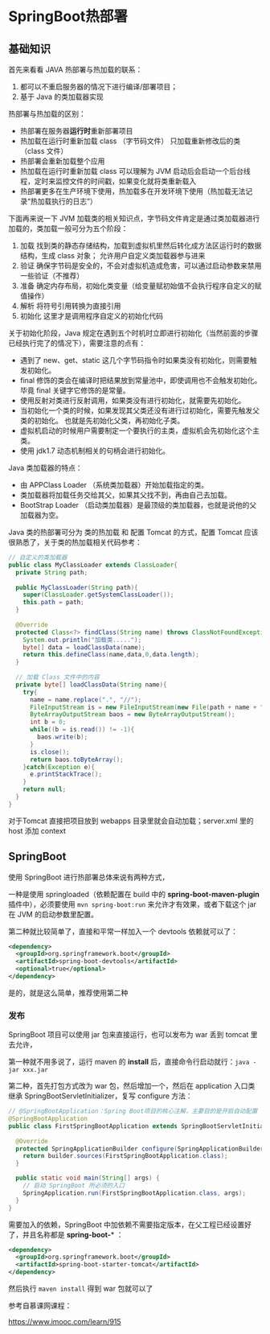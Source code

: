 # SpringBoot热部署

## 基础知识

首先来看看 JAVA 热部署与热加载的联系：

1. 都可以不重启服务器的情况下进行编译/部署项目；
2. 基于 Java 的类加载器实现

热部署与热加载的区别：

- 热部署在服务器**运行时**重新部署项目
- 热加载在运行时重新加载 class （字节码文件）
  只加载重新修改后的类（class 文件）
- 热部署会重新加载整个应用
- 热加载在运行时重新加载 class
  可以理解为 JVM 启动后会启动一个后台线程，定时来监控文件的时间戳，如果变化就将类重新载入
- 热部署更多在生产环境下使用，热加载多在开发环境下使用（热加载无法记录“热加载执行的日志”）


下面再来说一下 JVM 加载类的相关知识点，字节码文件肯定是通过类加载器进行加载的，类加载一般可分为五个阶段：

1. 加载
   找到类的静态存储结构，加载到虚拟机里然后转化成方法区运行时的数据结构，生成 class 对象；
   允许用户自定义类加载器参与进来
2. 验证
   确保字节码是安全的，不会对虚拟机造成危害，可以通过启动参数来禁用一些验证（不推荐）
3. 准备
   确定内存布局，初始化类变量（给变量赋初始值不会执行程序自定义的赋值操作）
4. 解析
   将符号引用转换为直接引用
5. 初始化
   这里才是调用程序自定义的初始化代码

关于初始化阶段，Java 规定在遇到五个时机时立即进行初始化（当然前面的步骤已经执行完了的情况下），需要注意的点有：

- 遇到了 new、get、static 这几个字节码指令时如果类没有初始化，则需要触发初始化。
- final 修饰的类会在编译时把结果放到常量池中，即使调用也不会触发初始化。毕竟 final 关键字它修饰的是常量。
- 使用反射对类进行反射调用，如果类没有进行初始化，就需要先初始化。
- 当初始化一个类的时候，如果发现其父类还没有进行过初始化，需要先触发父类的初始化。
  也就是先初始化父类，再初始化子类。
- 虚拟机启动的时候用户需要制定一个要执行的主类，虚拟机会先初始化这个主类。
- 使用 jdk1.7 动态机制相关的句柄会进行初始化。

Java 类加载器的特点：

- 由 APPClass Loader （系统类加载器）开始加载指定的类。
- 类加载器将加载任务交给其父，如果其父找不到，再由自己去加载。
- BootStrap Loader （启动类加载器）是最顶级的类加载器，也就是说他的父加载器为空。

Java 类的热部署可分为 类的热加载 和 配置 Tomcat 的方式，配置 Tomcat 应该很熟悉了，关于类的热加载相关代码参考：

``` java
// 自定义的类加载器
public class MyClassLoader extends ClassLoader{
  private String path;
  
  public MyClassLoader(String path){
    super(ClassLoader.getSystemClassLoader());
    this.path = path;
  }
  
  @Override
  protected Class<?> findClass(String name) throws ClassNotFoundException{
    System.out.println("加载类.....");
    byte[] data = loadClassData(name);
    return this.defineClass(name,data,0,data.length);
  }
  
  // 加载 Class 文件中的内容
  private byte[] loadClassData(String name){
    try{
      name = name.replace(".", "//");
      FileInputStream is = new FileInputStream(new File(path + name + ".class"));
      ByteArrayOutputStream baos = new ByteArrayOutputStream();
      int b = 0;
      while((b = is.read()) != -1){
        baos.write(b);
      }
      is.close();
      return baos.toByteArray();
    }catch(Exception e){
      e.printStackTrace();
    }
    return null;
  }
}
```

对于Tomcat 直接把项目放到 webapps 目录里就会自动加载；server.xml 里的 host 添加 context 

## SpringBoot

使用 SpringBoot 进行热部署总体来说有两种方式，

一种是使用 springloaded（依赖配置在 build 中的 **spring-boot-maven-plugin** 插件中），必须要使用 `mvn spring-boot:run` 来允许才有效果，或者下载这个 jar 在 JVM 的启动参数里配置。

第二种就比较简单了，直接和平常一样加入一个 devtools 依赖就可以了：

``` xml
<dependency>
  <groupId>org.springframework.boot</groupId>
  <artifactId>spring-boot-devtools</artifactId>
  <optional>true</optional>
</dependency>
```

是的，就是这么简单，推荐使用第二种

###  发布

SpringBoot 项目可以使用 jar 包来直接运行，也可以发布为 war 丢到 tomcat 里去允许，

第一种就不用多说了，运行 maven 的 **install** 后，直接命令行启动就行：`java -jar xxx.jar`

第二种，首先打包方式改为 war 包，然后增加一个，然后在 application 入口类继承 SpringBootServletInitializer，复写 configure 方法：

``` java
// @SpringBootApplication：Spring Boot项目的核心注解，主要目的是开启自动配置
@SpringBootApplication
public class FirstSpringBootApplication extends SpringBootServletInitializer {
  
  @Override
  protected SpringApplicationBuilder configure(SpringApplicationBuilder builder){
    return builder.sources(FirstSpringBootApplication.class);
  }

  public static void main(String[] args) {
    // 启动 SpringBoot 所必须的入口
    SpringApplication.run(FirstSpringBootApplication.class, args);
  }
}
```

需要加入的依赖，SpringBoot 中加依赖不需要指定版本，在父工程已经设置好了，并且名称都是 **spring-boot-*** ：

``` xml
<dependency>
  <groupId>org.springframework.boot</groupId>
  <artifactId>spring-boot-starter-tomcat</artifactId>
</dependency>
```

然后执行 `maven install` 得到 war 包就可以了

参考自慕课网课程：

https://www.imooc.com/learn/915